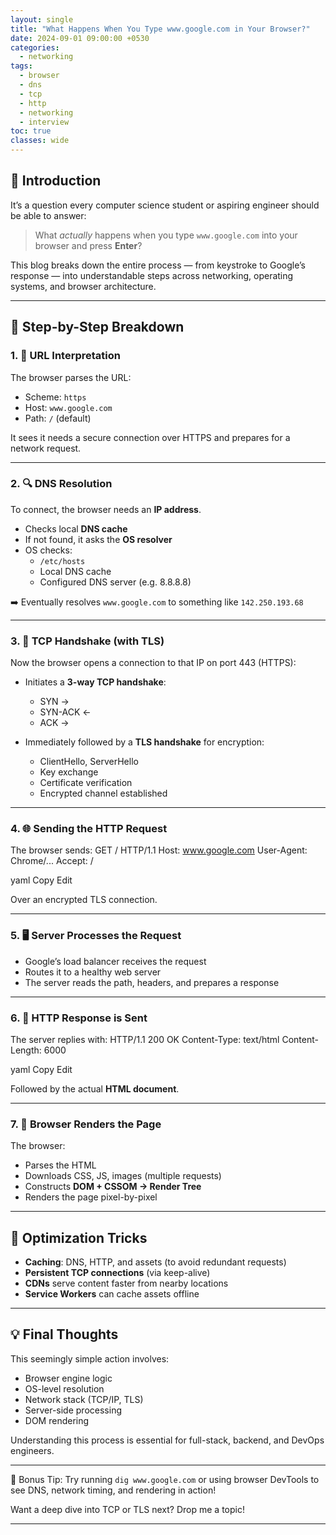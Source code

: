 ```yaml
---
layout: single
title: "What Happens When You Type www.google.com in Your Browser?"
date: 2024-09-01 09:00:00 +0530
categories:
  - networking
tags:
  - browser
  - dns
  - tcp
  - http
  - networking
  - interview
toc: true
classes: wide
---
```


## 🧠 Introduction

It’s a question every computer science student or aspiring engineer should be able to answer:

> What *actually* happens when you type `www.google.com` into your browser and press **Enter**?

This blog breaks down the entire process — from keystroke to Google’s response — into understandable steps across networking, operating systems, and browser architecture.

---

## 🧩 Step-by-Step Breakdown

### 1. 🧾 URL Interpretation

The browser parses the URL:
- Scheme: `https`
- Host: `www.google.com`
- Path: `/` (default)

It sees it needs a secure connection over HTTPS and prepares for a network request.

---

### 2. 🔍 DNS Resolution

To connect, the browser needs an **IP address**.

- Checks local **DNS cache**
- If not found, it asks the **OS resolver**
- OS checks:
  - `/etc/hosts`
  - Local DNS cache
  - Configured DNS server (e.g. 8.8.8.8)

➡️ Eventually resolves `www.google.com` to something like `142.250.193.68`

---

### 3. 📶 TCP Handshake (with TLS)

Now the browser opens a connection to that IP on port 443 (HTTPS):

- Initiates a **3-way TCP handshake**:
  - SYN →  
  - SYN-ACK ←  
  - ACK →

- Immediately followed by a **TLS handshake** for encryption:
  - ClientHello, ServerHello
  - Key exchange
  - Certificate verification
  - Encrypted channel established

---

### 4. 🌐 Sending the HTTP Request

The browser sends:
GET / HTTP/1.1 Host: www.google.com User-Agent: Chrome/... Accept: /

yaml
Copy
Edit

Over an encrypted TLS connection.

---

### 5. 🖥️ Server Processes the Request

- Google’s load balancer receives the request
- Routes it to a healthy web server
- The server reads the path, headers, and prepares a response

---

### 6. 📩 HTTP Response is Sent

The server replies with:
HTTP/1.1 200 OK Content-Type: text/html Content-Length: 6000

yaml
Copy
Edit

Followed by the actual **HTML document**.

---

### 7. 🧱 Browser Renders the Page

The browser:
- Parses the HTML
- Downloads CSS, JS, images (multiple requests)
- Constructs **DOM + CSSOM → Render Tree**
- Renders the page pixel-by-pixel

---

## 🔁 Optimization Tricks

- **Caching**: DNS, HTTP, and assets (to avoid redundant requests)
- **Persistent TCP connections** (via keep-alive)
- **CDNs** serve content faster from nearby locations
- **Service Workers** can cache assets offline

---

## 💡 Final Thoughts

This seemingly simple action involves:
- Browser engine logic
- OS-level resolution
- Network stack (TCP/IP, TLS)
- Server-side processing
- DOM rendering

Understanding this process is essential for full-stack, backend, and DevOps engineers.

---

🧪 Bonus Tip: Try running `dig www.google.com` or using browser DevTools to see DNS, network timing, and rendering in action!

Want a deep dive into TCP or TLS next? Drop me a topic!

---